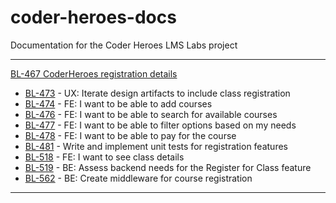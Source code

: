 # coder-heroes-docs
Documentation for the Coder Heroes LMS Labs project

---

[BL-467 CoderHeroes registration details](/registration_details.md#bl-467---coderheros-registration-details)

- [BL-473](/registration_details.md#bl-473---ux-iterate-design-artifacts-to-include-class-registration) - UX: Iterate design artifacts to include class registration
- [BL-474](/registration_details.md#bl-474---fe-i-want-to-be-able-to-add-courses) - FE: I want to be able to add courses 
- [BL-476](/registration_details.md#bl-476---fe-i-want-to-be-able-to-search-for-available-courses) - FE: I want to be able to search for available courses 
- [BL-477](/registration_details.md#bl-477---fe-i-want-to-be-able-to-filter-options-based-on-my-needs) - FE: I want to be able to filter options based on my needs
- [BL-478](/registration_details.md#bl-478---fe-i-want-to-be-able-to-pay-for-the-course) - FE: I want to be able to pay for the course
- [BL-481](/registration_details.md#bl-481---write-and-implement-unit-tests-for-registration-features) - Write and implement unit tests for registration features  
- [BL-518](/registration_details.md#bl-518---fe-i-want-to-see-class-details) - FE: I want to see class details
- [BL-519](/registration_details.md#bl-519---be-assess-backend-needs-for-the-register-for-class-feature) - BE: Assess backend needs for the Register for Class feature
- [BL-562](/registration_details.md#bl-562---be-create-middleware-for-course-registration) - BE: Create middleware for course registration 


--- 

